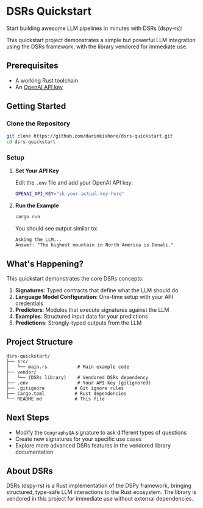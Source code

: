 # DSRs Quickstart

Start building awesome LLM pipelines in minutes with DSRs (dspy-rs)!

This quickstart project demonstrates a simple but powerful LLM integration using the DSRs framework, with the library vendored for immediate use.

## Prerequisites

- A working Rust toolchain
- An [OpenAI API key](https://platform.openai.com/api-keys)

## Getting Started

### Clone the Repository

```bash
git clone https://github.com/darinkishore/dsrs-quickstart.git
cd dsrs-quickstart
```

### Setup

1. **Set Your API Key**
   
   Edit the `.env` file and add your OpenAI API key:
   ```bash
   OPENAI_API_KEY="sk-your-actual-key-here"
   ```

2. **Run the Example**
   
   ```bash
   cargo run
   ```

   You should see output similar to:
   ```
   Asking the LLM...
   Answer: "The highest mountain in North America is Denali."
   ```

## What's Happening?

This quickstart demonstrates the core DSRs concepts:

1. **Signatures**: Typed contracts that define what the LLM should do
2. **Language Model Configuration**: One-time setup with your API credentials
3. **Predictors**: Modules that execute signatures against the LLM
4. **Examples**: Structured input data for your predictions
5. **Predictions**: Strongly-typed outputs from the LLM

## Project Structure

```
dsrs-quickstart/
├── src/
│   └── main.rs           # Main example code
├── vendor/
│   └── (DSRs library)    # Vendored DSRs dependency
├── .env                  # Your API key (gitignored)
├── .gitignore           # Git ignore rules
├── Cargo.toml           # Rust dependencies
└── README.md            # This file
```

## Next Steps

- Modify the `GeographyQA` signature to ask different types of questions
- Create new signatures for your specific use cases
- Explore more advanced DSRs features in the vendored library documentation

## About DSRs

DSRs (dspy-rs) is a Rust implementation of the DSPy framework, bringing structured, type-safe LLM interactions to the Rust ecosystem. The library is vendored in this project for immediate use without external dependencies.